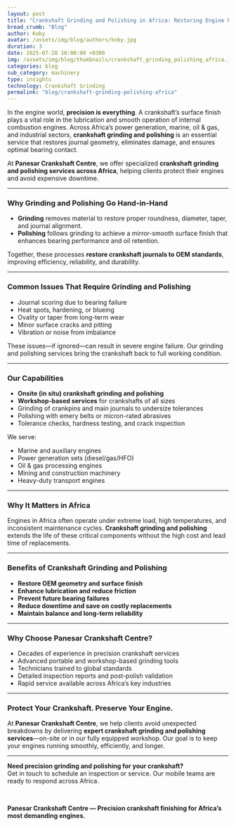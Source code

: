 ```yaml
---
layout: post
title: "Crankshaft Grinding and Polishing in Africa: Restoring Engine Performance with Precision"
bread_crumb: "Blog"
author: Koby
avatar: /assets/img/blog/authors/koby.jpg
duration: 3
date: 2025-07-28 10:00:00 +0300
img: /assets/img/blog/thumbnails/crankshaft_grinding_polishing_africa.jpg 1x, /assets/img/blog/thumbnails/280725n.jpg 2x
categories: blog
sub_category: machinery
type: insights
technology: Crankshaft Grinding
permalink: "blog/crankshaft-grinding-polishing-africa"
---
```


In the engine world, **precision is everything**. A crankshaft’s surface finish plays a vital role in the lubrication and smooth operation of internal combustion engines. Across Africa’s power generation, marine, oil & gas, and industrial sectors, **crankshaft grinding and polishing** is an essential service that restores journal geometry, eliminates damage, and ensures optimal bearing contact.

At **Panesar Crankshaft Centre**, we offer specialized **crankshaft grinding and polishing services across Africa**, helping clients protect their engines and avoid expensive downtime.

---

### **Why Grinding and Polishing Go Hand-in-Hand**

- **Grinding** removes material to restore proper roundness, diameter, taper, and journal alignment.  
- **Polishing** follows grinding to achieve a mirror-smooth surface finish that enhances bearing performance and oil retention.

Together, these processes **restore crankshaft journals to OEM standards**, improving efficiency, reliability, and durability.

---

### **Common Issues That Require Grinding and Polishing**

- Journal scoring due to bearing failure  
- Heat spots, hardening, or blueing  
- Ovality or taper from long-term wear  
- Minor surface cracks and pitting  
- Vibration or noise from imbalance  

These issues—if ignored—can result in severe engine failure. Our grinding and polishing services bring the crankshaft back to full working condition.

---

### **Our Capabilities**

- **Onsite (in situ) crankshaft grinding and polishing**  
- **Workshop-based services** for crankshafts of all sizes  
- Grinding of crankpins and main journals to undersize tolerances  
- Polishing with emery belts or micron-rated abrasives  
- Tolerance checks, hardness testing, and crack inspection  

We serve:

- Marine and auxiliary engines  
- Power generation sets (diesel/gas/HFO)  
- Oil & gas processing engines  
- Mining and construction machinery  
- Heavy-duty transport engines  

---

### **Why It Matters in Africa**

Engines in Africa often operate under extreme load, high temperatures, and inconsistent maintenance cycles. **Crankshaft grinding and polishing** extends the life of these critical components without the high cost and lead time of replacements.

---

### **Benefits of Crankshaft Grinding and Polishing**

- **Restore OEM geometry and surface finish**  
- **Enhance lubrication and reduce friction**  
- **Prevent future bearing failures**  
- **Reduce downtime and save on costly replacements**  
- **Maintain balance and long-term reliability**  

---

### **Why Choose Panesar Crankshaft Centre?**

- Decades of experience in precision crankshaft services  
- Advanced portable and workshop-based grinding tools  
- Technicians trained to global standards  
- Detailed inspection reports and post-polish validation  
- Rapid service available across Africa’s key industries  

---

### **Protect Your Crankshaft. Preserve Your Engine.**

At **Panesar Crankshaft Centre**, we help clients avoid unexpected breakdowns by delivering **expert crankshaft grinding and polishing services**—on-site or in our fully equipped workshop. Our goal is to keep your engines running smoothly, efficiently, and longer.

---

**Need precision grinding and polishing for your crankshaft?**  
Get in touch to schedule an inspection or service. Our mobile teams are ready to respond across Africa.

<br>

**Panesar Crankshaft Centre — Precision crankshaft finishing for Africa’s most demanding engines.**

